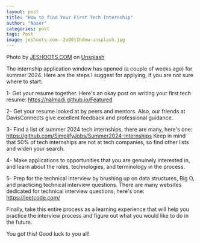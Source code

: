 ```yaml
---
layout: post
title: "How to find Your First Tech Internship"
author: "Naser"
categories: post
tags: Post
image: jeshoots-com--2vD8lIhdnw-unsplash.jpg
---
```

Photo by <a href="https://unsplash.com/@jeshoots?utm_source=unsplash&utm_medium=referral&utm_content=creditCopyText">JESHOOTS.COM</a> on <a href="https://unsplash.com/photos/-2vD8lIhdnw?utm_source=unsplash&utm_medium=referral&utm_content=creditCopyText">Unsplash</a>

  

The internship application window has opened (a couple of weeks ago) for summer 2024.  Here are the steps I suggest for applying, if you are not sure where to start:

1- Get your resume together.  Here's an okay post on writing your first tech resume: https://nalmadi.github.io/Featured

2- Get your resume looked at by peers and mentors.  Also, our friends at DavisConnects give excellent feedback and professional guidance.

3- Find a list of summer 2024 tech internships, there are many, here's one: https://github.com/SimplifyJobs/Summer2024-Internships
Keep in mind that 50% of tech internships are not at tech companies, so find other lists and widen your search.

4- Make applications to opportunities that you are genuinely interested in, and learn about the roles, technologies, and terminology in the process.

5- Prep for the technical interview by brushing up on data structures, Big O, and practicing technical interview questions.  There are many websites dedicated for technical interview questions, here's one: https://leetcode.com/

Finally, take this entire process as a learning experience that will help you practice the interview process and figure out what you would like to do in the future.

You got this!  Good luck to you all!

